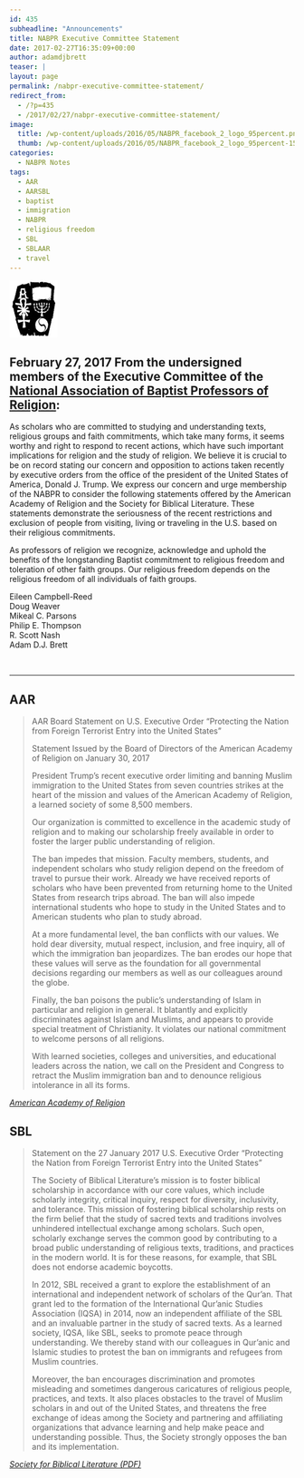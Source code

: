 ```yaml
---
id: 435
subheadline: "Announcements"
title: NABPR Executive Committee Statement
date: 2017-02-27T16:35:09+00:00
author: adamdjbrett
teaser: |
layout: page
permalink: /nabpr-executive-committee-statement/
redirect_from:
  - /?p=435
  - /2017/02/27/nabpr-executive-committee-statement/
image:
  title: /wp-content/uploads/2016/05/NABPR_facebook_2_logo_95percent.png
  thumb: /wp-content/uploads/2016/05/NABPR_facebook_2_logo_95percent-150x150.png
categories:
  - NABPR Notes
tags:
  - AAR
  - AARSBL
  - baptist
  - immigration
  - NABPR
  - religious freedom
  - SBL
  - SBLAAR
  - travel
---
```

[![National Association of Baptist Professors of Religion (NABPR) Logo](/wp-content/uploads/2016/08/customLogo.jpg)](/wp-content/uploads/2016/08/customLogo.jpg)

## February 27, 2017 From the undersigned members of the Executive Committee of the [National Association of Baptist Professors of Religion](/):

As scholars who are committed to studying and understanding texts, religious groups and faith commitments, which take many forms, it seems worthy and right to respond to recent actions, which have such important implications for religion and the study of religion. We believe it is crucial to be on record stating our concern and opposition to actions taken recently by executive orders from the office of the president of the United States of America, Donald J. Trump. We express our concern and urge membership of the NABPR to consider the following statements offered by the American Academy of Religion and the Society for Biblical Literature. These statements demonstrate the seriousness of the recent restrictions and exclusion of people from visiting, living or traveling in the U.S. based on their religious commitments.

As professors of religion we recognize, acknowledge and uphold the benefits of the longstanding Baptist commitment to religious freedom and toleration of other faith groups. Our religious freedom depends on the religious freedom of all individuals of faith groups.

Eileen Campbell-Reed  
Doug Weaver  
Mikeal C. Parsons  
Philip E. Thompson  
R. Scott Nash  
Adam D.J. Brett

&nbsp;

***

## AAR
> AAR Board Statement on U.S. Executive Order “Protecting the Nation from Foreign Terrorist Entry into the United States&#8221;
>
> Statement Issued by the Board of Directors of the American Academy of Religion on January 30, 2017
>
> President Trump’s recent executive order limiting and banning Muslim immigration to the United States from seven countries strikes at the heart of the mission and values of the American Academy of Religion, a learned society of some 8,500 members.
>
> Our organization is committed to excellence in the academic study of religion and to making our scholarship freely available in order to foster the larger public understanding of religion.
>
> The ban impedes that mission. Faculty members, students, and independent scholars who study religion depend on the freedom of travel to pursue their work. Already we have received reports of scholars who have been prevented from returning home to the United States from research trips abroad. The ban will also impede international students who hope to study in the United States and to American students who plan to study abroad.
>
> At a more fundamental level, the ban conflicts with our values. We hold dear diversity, mutual respect, inclusion, and free inquiry, all of which the immigration ban jeopardizes. The ban erodes our hope that these values will serve as the foundation for all governmental decisions regarding our members as well as our colleagues around the globe.
>
> Finally, the ban poisons the public’s understanding of Islam in particular and religion in general. It blatantly and explicitly discriminates against Islam and Muslims, and appears to provide special treatment of Christianity. It violates our national commitment to welcome persons of all religions.
>
> With learned societies, colleges and universities, and educational leaders across the nation, we call on the President and Congress to retract the Muslim immigration ban and to denounce religious intolerance in all its forms.

<cite>[American Academy of Religion](https://www.aarweb.org/about/board-statement-on-us-executive-order-%E2%80%9Cprotecting-the-nation-from-foreign-terrorist-entry-into)</cite>
&nbsp;

## SBL
> Statement on the 27 January 2017 U.S. Executive Order “Protecting the Nation from Foreign Terrorist Entry into the United States”
>
> The Society of Biblical Literature’s mission is to foster biblical scholarship in accordance with our core values, which include scholarly integrity, critical inquiry, respect for diversity, inclusivity, and tolerance. This mission of fostering biblical scholarship rests on the firm belief that the study of sacred texts and traditions involves unhindered intellectual exchange among scholars. Such open, scholarly exchange serves the common good by contributing to a broad public understanding of religious texts, traditions, and practices in the modern world. It is for these reasons, for example, that SBL does not endorse academic boycotts.
>
> In 2012, SBL received a grant to explore the establishment of an international and independent network of scholars of the Qur’an. That grant led to the formation of the International Qur’anic Studies Association (IQSA) in 2014, now an independent affiliate of the SBL and an invaluable partner in the study of sacred texts. As a learned society, IQSA, like SBL, seeks to promote peace through understanding. We thereby stand with our colleagues in Qur’anic and Islamic studies to protest the ban on immigrants and refugees from Muslim countries.
>
> Moreover, the ban encourages discrimination and promotes misleading and sometimes dangerous caricatures of religious people, practices, and texts. It also places obstacles to the travel of Muslim scholars in and out of the United States, and threatens the free exchange of ideas among the Society and partnering and affiliating organizations that advance learning and help make peace and understanding possible. Thus, the Society strongly opposes the ban and its implementation.

<cite>[Society for Biblical Literature (PDF)](https://www.sbl-site.org/assets/pdfs/Statement_on_EO_Ban.pdf)
</cite>
